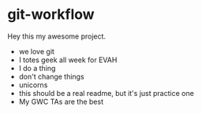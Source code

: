 # git-workflow

Hey this my awesome project.


- we love git
- I totes geek all week for EVAH
- I do a thing
- don't change things
- unicorns
- this should be a real readme, but it's just practice one
- My GWC TAs are the best


